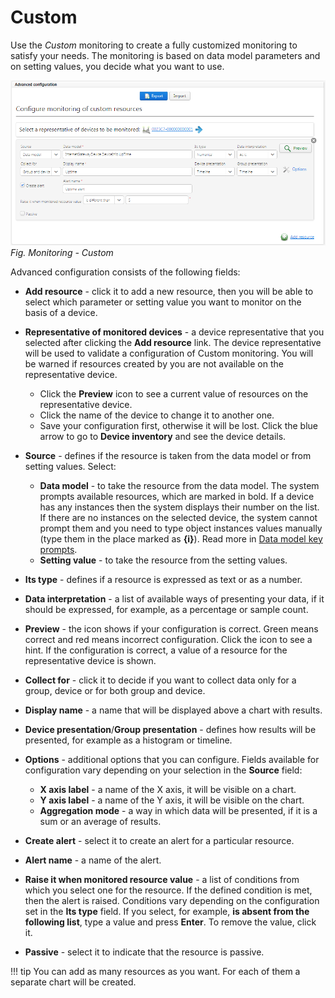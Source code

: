 # Custom

Use the *Custom* monitoring to create a fully customized monitoring to satisfy your needs. The monitoring is based on data model parameters and on setting values, you decide what you want to use.

![Monitoring - Custom](images/Custom_monitoring.png)
   *Fig. Monitoring - Custom*

Advanced configuration consists of the following fields:

 * **Add resource** - click it to add a new resource, then you will be able to select which parameter or setting value you want to monitor on the basis of a device.
 * **Representative of monitored devices** - a device representative that you selected after clicking the **Add resource** link. The device representative will be used to validate a configuration of Custom monitoring. You will be warned if resources created by you are not available on the representative device.

   * Click the **Preview** icon to see a current value of resources on the representative device.
   * Click the name of the device to change it to another one.
   * Save your configuration first, otherwise it will be lost. Click the blue arrow to go to **Device inventory** and see the device details.

 * **Source** - defines if the resource is taken from the data model or from setting values. Select:

   * **Data model** - to take the resource from the data model. The system prompts available resources, which are marked in bold. If a device has any instances then the system displays their number on the list. If there are no instances on the selected device, the system cannot prompt them and you need to type object instances values manually (type them in the place marked as **{i}**). Read more in [Data model key prompts](#Data_model_key_prompts).
   * **Setting value** - to take the resource from the setting values.

 * **Its type** - defines if a resource is expressed as text or as a number.
 * **Data interpretation** - a list of available ways of presenting your data, if it should be expressed, for example, as a percentage or sample count.
 * **Preview** - the icon shows if your configuration is correct. Green means correct and red means incorrect configuration. Click the icon to see a hint. If the configuration is correct, a value of a resource for the representative device is shown.
 * **Collect for** - click it to decide if you want to collect data only for a group, device or for both group and device.
 * **Display name** - a name that will be displayed above a chart with results.
 * **Device presentation**/**Group presentation** - defines how results will be presented, for example as a histogram or timeline.
 * **Options** - additional options that you can configure. Fields available for configuration vary depending on your selection in the **Source** field:

   * **X axis label** - a name of the X axis, it will be visible on a chart.
   * **Y axis label** - a name of the Y axis, it will be visible on the chart.
   * **Aggregation mode** - a way in which data will be presented, if it is a sum or an average of results.

 * **Create alert** - select it to create an alert for a particular resource.
 * **Alert name** - a name of the alert.
 * **Raise it when monitored resource value** - a list of conditions from which you select one for the resource. If the defined condition is met, then the alert is raised. Conditions vary depending on the configuration set in the **Its type** field. If you select, for example, **is absent from the following list**, type a value and press **Enter**. To remove the value, click it.
 * **Passive** - select it to indicate that the resource is passive.

!!! tip
    You can add as many resources as you want. For each of them a separate chart will be created.
